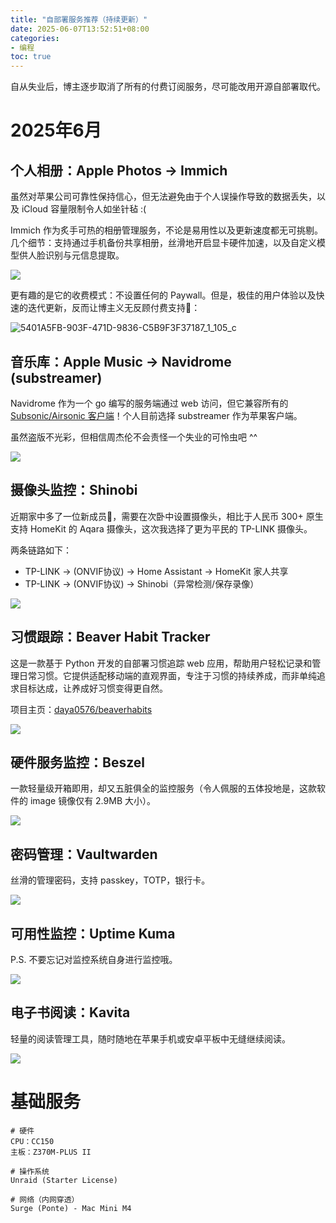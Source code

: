 ```yaml
---
title: "自部署服务推荐（持续更新）"
date: 2025-06-07T13:52:51+08:00
categories:
- 编程
toc: true
---
```


自从失业后，博主逐步取消了所有的付费订阅服务，尽可能改用开源自部署取代。

# 2025年6月
## 个人相册：Apple Photos -> Immich
虽然对苹果公司可靠性保持信心，但无法避免由于个人误操作导致的数据丢失，以及 iCloud 容量限制令人如坐针毡 :( 

Immich 作为炙手可热的相册管理服务，不论是易用性以及更新速度都无可挑剔。几个细节：支持通过手机备份共享相册，丝滑地开启显卡硬件加速，以及自定义模型供人脸识别与元信息提取。

![](/images/blog/global/17492776677961.jpg)

更有趣的是它的收费模式：不设置任何的 Paywall。但是，极佳的用户体验以及快速的迭代更新，反而让博主义无反顾付费支持🤑：

![5401A5FB-903F-471D-9836-C5B9F3F37187_1_105_c](/images/blog/global/5401A5FB-903F-471D-9836-C5B9F3F37187_1_105_c.jpeg)

## 音乐库：Apple Music -> Navidrome (substreamer)
Navidrome 作为一个 go 编写的服务端通过 web 访问，但它兼容所有的 [Subsonic/Airsonic 客户端](https://www.navidrome.org/docs/overview/#apps)！个人目前选择 substreamer 作为苹果客户端。

虽然盗版不光彩，但相信周杰伦不会责怪一个失业的可怜虫吧 ^^

![](/images/blog/global/17492774629210.jpg)

## 摄像头监控：Shinobi
近期家中多了一位新成员👶，需要在次卧中设置摄像头，相比于人民币 300+ 原生支持 HomeKit 的 Aqara 摄像头，这次我选择了更为平民的 TP-LINK 摄像头。

两条链路如下：
- TP-LINK -> (ONVIF协议) -> Home Assistant -> HomeKit 家人共享
- TP-LINK -> (ONVIF协议) -> Shinobi（异常检测/保存录像）

![](/images/blog/global/17492781324835.jpg)

## 习惯跟踪：Beaver Habit Tracker
这是一款基于 Python 开发的自部署习惯追踪 web 应用，帮助用户轻松记录和管理日常习惯。它提供适配移动端的直观界面，专注于习惯的持续养成，而非单纯追求目标达成，让养成好习惯变得更自然。

项目主页：[daya0576/beaverhabits](https://github.com/daya0576/beaverhabits)

![](/images/blog/global/17492807249546.jpg)


## 硬件服务监控：Beszel
一款轻量级开箱即用，却又五脏俱全的监控服务（令人佩服的五体投地是，这款软件的 image 镜像仅有 2.9MB 大小）。

![](/images/blog/global/17492786307676.jpg)

## 密码管理：Vaultwarden
丝滑的管理密码，支持 passkey，TOTP，银行卡。

![](/images/blog/global/17492806190054.jpg)


## 可用性监控：Uptime Kuma
P.S. 不要忘记对监控系统自身进行监控哦。

![](/images/blog/global/17492804500014.jpg)

## 电子书阅读：Kavita
轻量的阅读管理工具，随时随地在苹果手机或安卓平板中无缝继续阅读。

![](/images/blog/global/17492803618548.jpg)

# 基础服务
```shell
# 硬件
CPU：CC150
主板：Z370M-PLUS II

# 操作系统
Unraid (Starter License)

# 网络（内网穿透）
Surge (Ponte) - Mac Mini M4
```